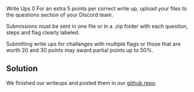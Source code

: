 Write Ups
0
For an extra 5 points per correct write up, upload your files to the questions section of your Discord team.

Submissions must be sent in one file or in a .zip folder with each question, steps and flag clearly labeled.

Submitting write ups for challanges with multiple flags or those that are worth 20 and 30 points may award partial points up to 50%.


## Solution
We finished our writeups and posted them in our [github repo](https://github.com/BobDotCom/capture-the-wu-writeups).
